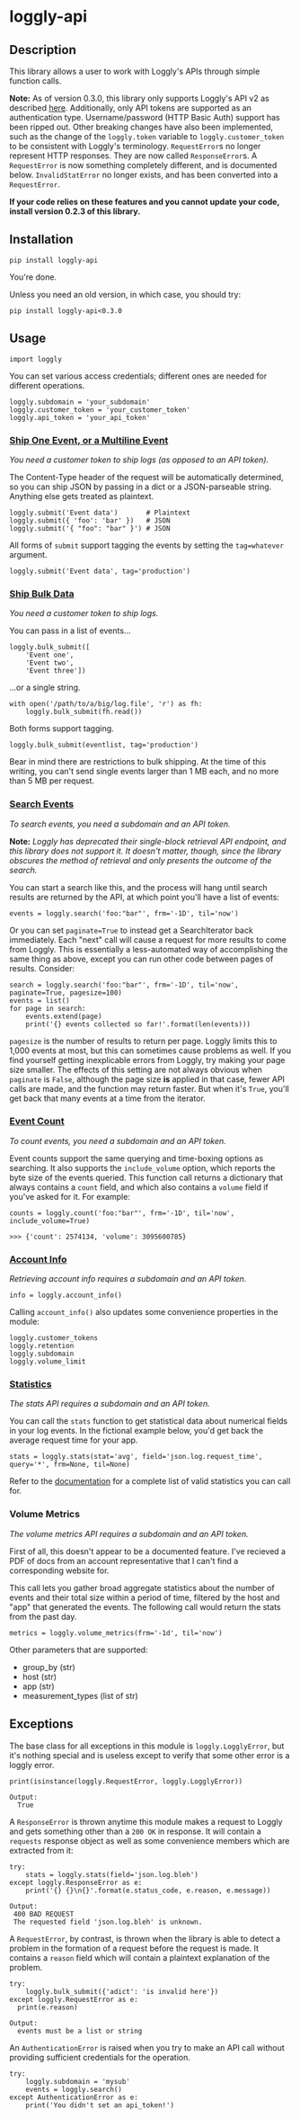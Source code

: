 # loggly-api

## Description

This library allows a user to work with Loggly's APIs through simple function calls.

**Note:** As of version 0.3.0, this library only supports Loggly's API v2 as described
[here](https://documentation.solarwinds.com/en/Success_Center/loggly/Content/admin/api-overview.htm).
Additionally, only API tokens are supported as an authentication type. Username/password (HTTP Basic
Auth) support has been ripped out. Other breaking changes have also been implemented, such as the
change of the `loggly.token` variable to `loggly.customer_token` to be consistent with Loggly's
terminology. `RequestError`s no longer represent HTTP responses. They are now called `ResponseError`s.
A `RequestError` is now something completely different, and is documented below. `InvalidStatError`
no longer exists, and has been converted into a `RequestError`.

**If your code relies on these features and you cannot update your code, install version 0.2.3 of
this library.**

## Installation

    pip install loggly-api

You're done.

Unless you need an old version, in which case, you should try:

    pip install loggly-api<0.3.0

## Usage

    import loggly

You can set various access credentials; different ones are needed for different operations.

    loggly.subdomain = 'your_subdomain'
    loggly.customer_token = 'your_customer_token'
    loggly.api_token = 'your_api_token'

### [Ship One Event, or a Multiline Event](https://documentation.solarwinds.com/en/Success_Center/loggly/Content/admin/http-endpoint.htm)

_You need a customer token to ship logs (as opposed to an API token)._

The Content-Type header of the request will be automatically determined, so you can ship JSON by
passing in a dict or a JSON-parseable string. Anything else gets treated as plaintext.

    loggly.submit('Event data')       # Plaintext
    loggly.submit({ 'foo': 'bar' })   # JSON
    loggly.submit('{ "foo": "bar" }') # JSON

All forms of `submit` support tagging the events by setting the `tag=whatever` argument.

    loggly.submit('Event data', tag='production')

### [Ship Bulk Data](https://documentation.solarwinds.com/en/Success_Center/loggly/Content/admin/http-bulk-endpoint.htm)

_You need a customer token to ship logs._

You can pass in a list of events...

    loggly.bulk_submit([
        'Event one',
        'Event two',
        'Event three'])

 ...or a single string.

    with open('/path/to/a/big/log.file', 'r') as fh:
        loggly.bulk_submit(fh.read())

Both forms support tagging.

    loggly.bulk_submit(eventlist, tag='production')

Bear in mind there are restrictions to bulk shipping. At the time of this writing, you can't send
single events larger than 1 MB each, and no more than 5 MB per request.

### [Search Events](https://documentation.solarwinds.com/en/Success_Center/loggly/Content/admin/api-retrieving-data.htm)

_To search events, you need a subdomain and an API token._

**Note:** _Loggly has deprecated their single-block retrieval API endpoint, and this library does not
support it. It doesn't matter, though, since the library obscures the method of retrieval and only
presents the outcome of the search._

You can start a search like this, and the process will hang until search results are returned by the
API, at which point you'll have a list of events:

    events = loggly.search('foo:"bar"', frm='-1D', til='now')

Or you can set `paginate=True` to instead get a SearchIterator back immediately. Each "next" call
will cause a request for more results to come from Loggly. This is essentially a less-automated way
of accomplishing the same thing as above, except you can run other code between pages of results.
Consider:

    search = loggly.search('foo:"bar"', frm='-1D', til='now', paginate=True, pagesize=100)
    events = list()
    for page in search:
        events.extend(page)
        print('{} events collected so far!'.format(len(events)))

`pagesize` is the number of results to return per page. Loggly limits this to 1,000 events at most,
but this can sometimes cause problems as well. If you find yourself getting inexplicable errors from
Loggly, try making your page size smaller. The effects of this setting are not always obvious when
`paginate` is `False`, although the page size **is** applied in that case, fewer API calls are made,
and the function may return faster. But when it's `True`, you'll get back that many events at a time
from the iterator.

### [Event Count](https://documentation.solarwinds.com/en/Success_Center/loggly/Content/admin/event-counts.htm)

_To count events, you need a subdomain and an API token._

Event counts support the same querying and time-boxing options as searching. It also supports the
`include_volume` option, which reports the byte size of the events queried. This function call
returns a dictionary that always contains a `count` field, and which also contains a `volume`
field if you've asked for it. For example:

    counts = loggly.count('foo:"bar"', frm='-1D', til='now', include_volume=True)

    >>> {'count': 2574134, 'volume': 3095600785}

### [Account Info](https://documentation.solarwinds.com/en/Success_Center/loggly/Content/admin/api-account-info.htm)

_Retrieving account info requires a subdomain and an API token._

    info = loggly.account_info()

Calling `account_info()` also updates some convenience properties in the module:

    loggly.customer_tokens
    loggly.retention
    loggly.subdomain
    loggly.volume_limit

### [Statistics](https://documentation.solarwinds.com/en/Success_Center/loggly/Content/admin/stats-api.htm)

_The stats API requires a subdomain and an API token._

You can call the `stats` function to get statistical data about numerical fields in your log events.
In the fictional example below, you'd get back the average request time for your app.

    stats = loggly.stats(stat='avg', field='json.log.request_time', query='*', frm=None, til=None)

Refer to the [documentation](https://documentation.solarwinds.com/en/Success_Center/loggly/Content/admin/stats-api.htm)
for a complete list of valid statistics you can call for.

### Volume Metrics

_The volume metrics API requires a subdomain and an API token._

First of all, this doesn't appear to be a documented feature. I've recieved a PDF of docs from an account representative that I can't find a corresponding website for.

This call lets you gather broad aggregate statistics about the number of events and their total size within a period of time, filtered by the host and "app" that generated the events. The following call would return the stats from the past day.

    metrics = loggly.volume_metrics(frm='-1d', til='now')

Other parameters that are supported:

* group_by (str)
* host (str)
* app (str)
* measurement_types (list of str)

## Exceptions

The base class for all exceptions in this module is `loggly.LogglyError`, but it's nothing special
and is useless except to verify that some other error is a loggly error.

    print(isinstance(loggly.RequestError, loggly.LogglyError))

    Output:
      True

A `ResponseError` is thrown anytime this module makes a request to Loggly and gets something other
than a `200 OK` in response. It will contain a `requests` response object as well as some
convenience members which are extracted from it:

    try:
        stats = loggly.stats(field='json.log.bleh')
    except loggly.ResponseError as e:
        print('{} {}\n{}'.format(e.status_code, e.reason, e.message))

    Output:
     400 BAD REQUEST
     The requested field 'json.log.bleh' is unknown.

A `RequestError`, by contrast, is thrown when the library is able to detect a problem in the
formation of a request before the request is made. It contains a `reason` field which will contain
a plaintext explanation of the problem.

    try:
        loggly.bulk_submit({'adict': 'is invalid here'})
    except loggly.RequestError as e:
      print(e.reason)

    Output:
      events must be a list or string

An `AuthenticationError` is raised when you try to make an API call without providing sufficient
credentials for the operation.

    try:
        loggly.subdomain = 'mysub'
        events = loggly.search()
    except AuthenticationError as e:
        print('You didn't set an api_token!')

